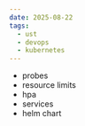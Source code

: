 ```yaml
---
date: 2025-08-22
tags:
  - ust
  - devops
  - kubernetes
---
```


- probes
- resource limits 
- hpa 
- services 
- helm chart 

